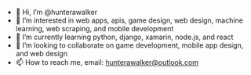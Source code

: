 - 👋 Hi, I’m @hunterawalker
- 👀 I’m interested in web apps, apis, game design, web design, machine learning, web scraping, and mobile development
- 🌱 I’m currently learning python, django, xamarin, node.js, and react
- 💞️ I’m looking to collaborate on game development, mobile app design, and web design
- 📫 How to reach me, email: hunterawalker@outlook.com

